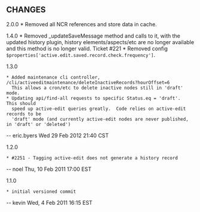 CHANGES
-------

2.0.0
    * Removed all NCR references and store data in cache.

1.4.0
    * Removed _updateSaveMessage method and calls to it, with the updated history plugin,
      history elements/aspects/etc are no longer available and this method is no longer valid. Ticket #221
    * Removed config `$properties['active.edit.saved.record.check.frequency']`.


1.3.0

    * Added maintenance cli controller, /cli/activeeditmaintenance/deleteInactiveRecords?hourOffset=6
      This allows a cron/etc to delete inactive nodes still in 'draft' mode.
    * Updating api/find-all requests to specific Status.eq = 'draft'.  This should
      speed up active-edit queries greatly.  Code relies on active-edit records to be
      'draft' mode (and currently active-edit nodes are never published, in 'draft' or 'deleted')

 -- eric.byers Wed 29 Feb 2012 21:40 CST

1.2.0

    * #2251 - Tagging active-edit does not generate a history record

 -- noel  Thu, 10 Feb 2011 17:00 EST

1.1.0

    * initial versioned commit

 -- kevin  Wed, 4 Feb 2011 16:15 EST
